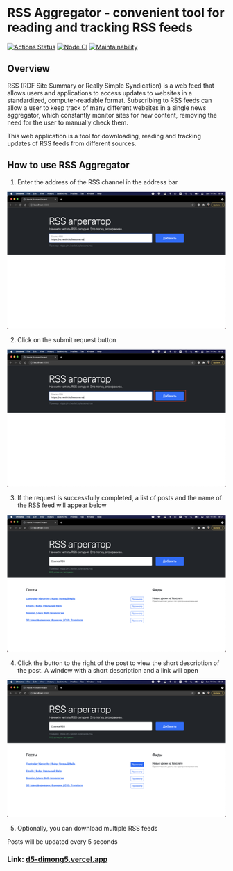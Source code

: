 # RSS Aggregator - convenient tool for reading and tracking RSS feeds

[![Actions Status](https://github.com/dimong5/frontend-project-lvl3/workflows/hexlet-check/badge.svg)](https://github.com/dimong5/frontend-project-lvl3/actions)
[![Node CI](https://github.com/dimong5/frontend-project-lvl3/actions/workflows/nodejs.yml/badge.svg)](https://github.com/dimong5/frontend-project-lvl3/actions/workflows/nodejs.yml)
[![Maintainability](https://api.codeclimate.com/v1/badges/570d3c79cd23f7d29b01/maintainability)](https://codeclimate.com/github/dimong5/frontend-project-lvl3/maintainability)

## Overview

RSS (RDF Site Summary or Really Simple Syndication) is a web feed that allows users and applications to access updates to websites in a standardized, computer-readable format. Subscribing to RSS feeds can allow a user to keep track of many different websites in a single news aggregator, which constantly monitor sites for new content, removing the need for the user to manually check them.

This web application is a tool for downloading, reading and tracking updates of RSS feeds from different sources. 

## How to use RSS Aggregator

1. Enter the address of the RSS channel in the address bar

![image info](./img/1.png)

2. Click on the submit request button

![image info](./img/1.2.png)

3. If the request is successfully completed, a list of posts and the name of the RSS feed will appear below

![image info](./img/2.png)

4. Click the button to the right of the post to view the short description of the post. А window with a short description and a link will open

![image info](./img/3.png)

5. Optionally, you can download multiple RSS feeds

Posts will be updated every 5 seconds

### Link: [d5-dimong5.vercel.app](d5-dimong5.vercel.app)
